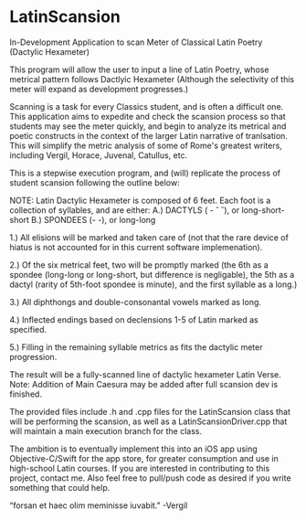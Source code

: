 # LatinScansion
In-Development Application to scan Meter of Classical Latin Poetry (Dactylic Hexameter)

This program will allow the user to input a line of Latin Poetry, whose metrical pattern follows Dactlyic Hexameter 
(Although the selectivity of this meter will expand as development progresses.) 

Scanning is a task for every Classics student, and is often a difficult one. This application aims to expedite and check the
scansion process so that students may see the meter quickly, and begin to analyze its metrical and poetic constructs in the 
context of the larger Latin narrative of tranlsation. This will simplify the metric analysis of some of Rome's greatest writers,
including Vergil, Horace, Juvenal, Catullus, etc. 

This is a stepwise execution program, and (will) replicate the process of student scansion following the outline below:

NOTE: Latin Dactylic Hexameter is composed of 6 feet. Each foot is a collection of syllables, and are either: 
A.) DACTYLS ( - ˘	˘), or long-short-short
B.) SPONDEES (- -), or long-long

1.) All elisions will be marked and taken care of (not that the rare device of hiatus is not accounted for in this current 
software implemenation). 

2.) Of the six metrical feet, two will be promptly marked (the 6th as a spondee (long-long or long-short, but difference is 
negligable), the 5th as a dactyl (rarity of 5th-foot spondee is minute), and the first syllable as a long.) 

3.) All diphthongs and double-consonantal vowels marked as long. 

4.) Inflected endings based on declensions 1-5 of Latin marked as specified. 

5.) Filling in the remaining syllable metrics as fits the dactylic meter progression. 

The result will be a fully-scanned line of dactylic hexameter Latin Verse. 
Note: Addition of Main Caesura may be added after full scansion dev is finished. 

The provided files include .h and .cpp files for the LatinScansion class that will be performing the scansion, as well as a
LatinScansionDriver.cpp that will maintain a main execution branch for the class.

The ambition is to eventually implement this into an iOS app using Objective-C/Swift for the
app store, for greater consumption and use in high-school Latin courses. If you are interested in contributing to this project, contact me. Also feel free to pull/push code as desired if you write
something that could help.

“forsan et haec olim meminisse iuvabit." -Vergil 
